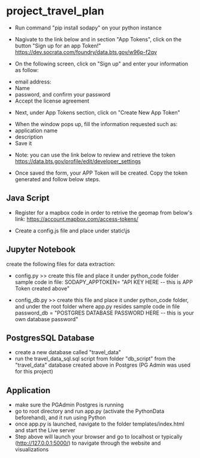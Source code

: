 # project_travel_plan

- Run command "pip install sodapy" on your python instance

- Nagivate to the link below and in section "App Tokens", click on the button "Sign up for an app Token!"
https://dev.socrata.com/foundry/data.bts.gov/w96p-f2qv

- On the following screen, click on "Sign up" and enter your information as follow:
* email address:
* Name
* password, and confirm your password
* Accept the license agreement

- Next, under App Tokens section, click on "Create New App Token"
* When the window pops up, fill the information requested such as:
* application name
* description
* Save it

- Note: you can use the link below to review and retrieve the token
https://data.bts.gov/profile/edit/developer_settings

- Once saved the form, your APP Token will be created. Copy the token generated and follow below steps.

## Java Script

- Register for a mapbox code in order to retrive the geomap from below's link:
https://account.mapbox.com/access-tokens/

- Create a config.js file and place under static\js

## Jupyter Notebook
create the following files for data extraction:
- config.py >> create this file and place it under python_code folder
sample code in file:
SODAPY_APPTOKEN= "API KEY HERE -- this is APP Token created above"

- config_db.py >> create this file and place it under python_code folder, and under the root folder where app.py resides
sample code in file
password_db = "POSTGRES DATABASE PASSWORD HERE -- this is your own database password"

## PostgresSQL Database
- create a new database called "travel_data"
- run the travel_data_sql.sql script from folder "db_script" from the "travel_data" database created above in Postgres (PG Admin was used for this project)

## Application
- make sure the PGAdmin Postgres is running
- go to root directory and run app.py (activate the PythonData beforehand), and it run using Python
- once app.py is launched, navigate to the folder templates/index.html and start the Live server
- Step above will launch your browser and go to localhost or typically (http://127.0.0.1:5000/) to navigate through the website and visualizations
 

